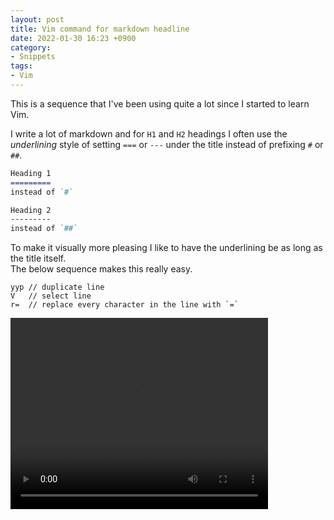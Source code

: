 ```yaml
---
layout: post
title: Vim command for markdown headline
date: 2022-01-30 16:23 +0900
category:
- Snippets
tags:
- Vim
---
```

This is a sequence that I've been using quite a lot since I started to learn Vim.

I write a lot of markdown and for `H1` and `H2` headings I often use the *underlining* style of setting `===` or `---` under the title instead of prefixing `#` or `##`.  

```markdown
Heading 1
=========
instead of `#`

Heading 2
---------
instead of `##`
```

To make it visually more pleasing I like to have the underlining be as long as the title itself.  
The below sequence makes this really easy.

```
yyp // duplicate line
V   // select line
r=  // replace every character in the line with `=`
```

<video controls="controls" preload="preload" width="412" height="306">
  <source src="/assets/vim_md_headline.mp4" type="video/mp4">
</video>
